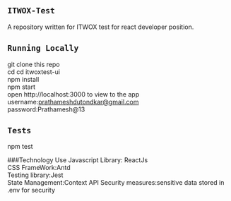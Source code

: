 ## `ITWOX-Test`
A repository written for ITWOX test for react developer position.

## `Running Locally`
git clone this repo\
cd cd itwoxtest-ui\
npm install\
npm start\
open http://localhost:3000 to view to the app\
username:prathameshdutondkar@gmail.com\
password:Prathamesh@13

## `Tests`
npm test


###Technology Use
Javascript Library: ReactJs\
CSS FrameWork:Antd\
Testing library:Jest\
State Management:Context API
Security measures:sensitive data stored in .env for security
